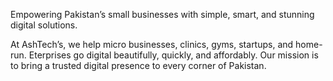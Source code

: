 Empowering Pakistan’s small businesses with simple, smart, and stunning digital solutions.

At AshTech’s, we help micro businesses, clinics, gyms, startups, and home-run. Eterprises go digital beautifully, quickly, and affordably. Our mission is to bring a trusted digital presence to every corner of Pakistan.
